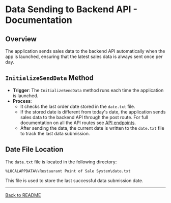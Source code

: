 # Data Sending to Backend API - Documentation
 
## Overview
 
The application sends sales data to the backend API automatically when the app is launched, ensuring that the latest sales data is always sent once per day.
 
## `InitializeSendData` Method
 
- **Trigger**: The `InitializeSendData` method runs each time the application is launched.
- **Process**:
  - It checks the last order date stored in the `date.txt` file.
  - If the stored date is different from today's date, the application sends sales data to the backend API through the post route. For full documentation on all the API routes see [API endpoints](/Documents/ApiEndpoints.md).
  - After sending the data, the current date is written to the `date.txt` file to track the last data submission.
 
## Date File Location
 
The `date.txt` file is located in the following directory:
 
```
%LOCALAPPDATA%\Restaurant Point of Sale System\date.txt
```
 
This file is used to store the last successful data submission date.

---

[Back to README](../README.md)